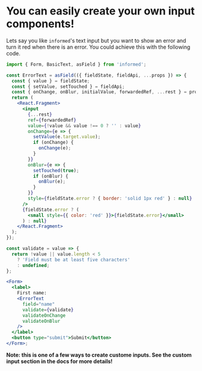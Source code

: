 # You can easily create your own input components!

Lets say you like `informed`'s text input but you want to show an error and turn
it red when there is an error. You could achieve this with the following code.

<!-- IDFK Strange issue where i need this commnet or code formatting is messed up -->

```jsx
import { Form, BasicText, asField } from 'informed';

const ErrorText = asField(({ fieldState, fieldApi, ...props }) => {
  const { value } = fieldState;
  const { setValue, setTouched } = fieldApi;
  const { onChange, onBlur, initialValue, forwardedRef, ...rest } = props;
  return (
    <React.Fragment>
      <input
        {...rest}
        ref={forwardedRef}
        value={!value && value !== 0 ? '' : value}
        onChange={e => {
          setValue(e.target.value);
          if (onChange) {
            onChange(e);
          }
        }}
        onBlur={e => {
          setTouched(true);
          if (onBlur) {
            onBlur(e);
          }
        }}
        style={fieldState.error ? { border: 'solid 1px red' } : null}
      />
      {fieldState.error ? (
        <small style={{ color: 'red' }}>{fieldState.error}</small>
      ) : null}
    </React.Fragment>
  );
});

const validate = value => {
  return !value || value.length < 5
    ? 'Field must be at least five characters'
    : undefined;
};

<Form>
  <label>
    First name:
    <ErrorText
      field="name"
      validate={validate}
      validateOnChange
      validateOnBlur
    />
  </label>
  <button type="submit">Submit</button>
</Form>;
```

<!-- STORY -->

**Note: this is one of a few ways to create custome inputs. See the custom input section in the docs for more details!**